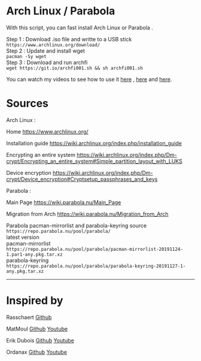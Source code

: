 # Arch Linux / Parabola 

With this script, you can fast install Arch Linux or Parabola .

Step 1 : Download .iso file and writte to a USB stick<br/> 
`https://www.archlinux.org/download/`<br/> 
Step 2 : Update and install wget<br/> 
`pacman -Sy wget`<br/>
Step 3 : Download and run archfi<br/> 
`wget https://git.io/archfi001.sh && sh archfi001.sh`

You can watch my videos to see how to use it [here](https://www.youtube.com/watch?v=5QV8zoRu7ig) , [here](https://www.youtube.com/watch?v=v-f2F57iX74) and [here](https://www.youtube.com/watch?v=AQ7CUJ8bFio).
 
# Sources

Arch Linux :

Home https://www.archlinux.org/

Installation guide https://wiki.archlinux.org/index.php/installation_guide

Encrypting an entire system https://wiki.archlinux.org/index.php/Dm-crypt/Encrypting_an_entire_system#Simple_partition_layout_with_LUKS

Device encryption https://wiki.archlinux.org/index.php/Dm-crypt/Device_encryption#Cryptsetup_passphrases_and_keys


Parabola :

Main Page https://wiki.parabola.nu/Main_Page

Migration from Arch https://wiki.parabola.nu/Migration_from_Arch

Parabola pacman-mirrorlist and parabola-keyring source<br/>
`https://repo.parabola.nu/pool/parabola/`<br/> 
latest version<br/> 
pacman-mirrorlist <br/> 
`https://repo.parabola.nu/pool/parabola/pacman-mirrorlist-20191124-1.par1-any.pkg.tar.xz`<br/>
parabola-keyring <br/> 
`https://repo.parabola.nu/pool/parabola/parabola-keyring-20191127-1-any.pkg.tar.xz`
    
-------------------------------------------------

# Inspired by 

Rasschaert [Github](https://github.com/rasschaert?tab=repositories)   

MatMoul [Github](https://github.com/MatMoul)   [Youtube](https://www.youtube.com/channel/UCxCHi4Yj8U7Zo9S8muK4iRg)

Erik Dubois [Github](https://github.com/erikdubois)   [Youtube](https://www.youtube.com/user/maclover696)

Ordanax [Github](https://github.com/ordanax)   [Youtube](https://www.youtube.com/channel/UC-dTYf8Gc0Y1ZMrLKvOMBgw)









